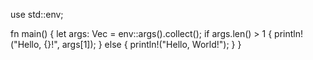 use std::env;

fn main() {
    let args: Vec<String> = env::args().collect();
    if args.len() > 1 {
        println!("Hello, {}!", args[1]);
    } else {
        println!("Hello, World!");
    }
}
